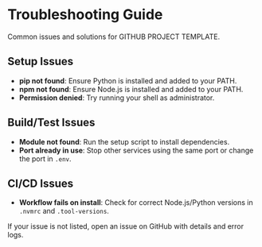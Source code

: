 # Troubleshooting Guide

Common issues and solutions for GITHUB PROJECT TEMPLATE.

## Setup Issues
- **pip not found**: Ensure Python is installed and added to your PATH.
- **npm not found**: Ensure Node.js is installed and added to your PATH.
- **Permission denied**: Try running your shell as administrator.

## Build/Test Issues
- **Module not found**: Run the setup script to install dependencies.
- **Port already in use**: Stop other services using the same port or change the port in `.env`.

## CI/CD Issues
- **Workflow fails on install**: Check for correct Node.js/Python versions in `.nvmrc` and `.tool-versions`.

If your issue is not listed, open an issue on GitHub with details and error logs.
